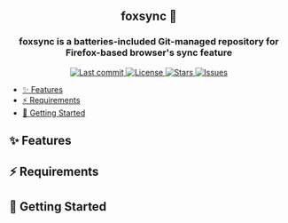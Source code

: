 <div align="center">

## foxsync 🦊

### **foxsync** is a batteries-included Git-managed repository for Firefox-based browser's sync feature

</div>

<div align="center">
  <p>
    <a href="https://github.com/dynamotn/foxsync/pulse">
      <img alt="Last commit" src="https://img.shields.io/github/last-commit/dynamotn/foxsync?style=for-the-badge&logo=starship&color=8bd5ca&logoColor=D9E0EE&labelColor=302D41"/>
    </a>
    <a href="https://github.com/dynamotn/foxsync/blob/main/LICENSE">
      <img alt="License" src="https://img.shields.io/github/license/dynamotn/foxsync?style=for-the-badge&logo=starship&color=ee999f&logoColor=D9E0EE&labelColor=302D41" />
    </a>
    <a href="https://github.com/dynamotn/foxsync/stargazers">
      <img alt="Stars" src="https://img.shields.io/github/stars/dynamotn/foxsync?style=for-the-badge&logo=starship&color=C9CBFF&logoColor=D9E0EE&labelColor=302D41" />
    </a>
    <a href="https://github.com/dynamotn/foxsync/issues">
      <img alt="Issues" src="https://img.shields.io/github/issues/dynamotn/foxsync?style=for-the-badge&logo=gitbook&color=B5E8E0&logoColor=D9E0EE&labelColor=302D41" />
    </a>
  </p>
</div>

<!-- toc -->

- [✨ Features](#%E2%9C%A8-features)
- [⚡️ Requirements](#%E2%9A%A1%EF%B8%8F-requirements)
- [🚀 Getting Started](#%F0%9F%9A%80-getting-started)

<!-- tocstop -->

## ✨ Features

## ⚡️ Requirements

## 🚀 Getting Started

